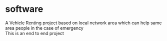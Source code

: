 # software
A Vehicle Renting project based on local network area which can help same area people in the case of emergency  
This is an end to end project 
